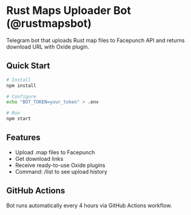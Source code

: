 # Rust Maps Uploader Bot (@rustmapsbot)

Telegram bot that uploads Rust map files to Facepunch API and returns download URL with Oxide plugin.

## Quick Start

```bash
# Install
npm install

# Configure
echo "BOT_TOKEN=your_token" > .env

# Run
npm start
```

## Features
- Upload .map files to Facepunch
- Get download links
- Receive ready-to-use Oxide plugins
- Command: /list to see upload history

## GitHub Actions
Bot runs automatically every 4 hours via GitHub Actions workflow. 